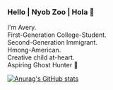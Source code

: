 ### Hello | Nyob Zoo | Hola 👋

I'm Avery.  
First-Generation College-Student.  
Second-Generation Immigrant.  
Hmong-American.  
Creative child at-heart.  
Aspiring Ghost Hunter 👻

<!--
**saudadetoska/saudadetoska** is a ✨ _special_ ✨ repository because its `README.md` (this file) appears on your GitHub profile.

Here are some ideas to get you started:

- 🔭 I’m currently working on ... Prime Digital Academy
- 🌱 I’m currently learning ... jQuery!
- 👯 I’m looking to collaborate on ...
- 🤔 I’m looking for help with ...
- 💬 Ask me about ...
- 📫 How to reach me: ...
- 😄 Pronouns: ...
- ⚡ Fun fact: ...
-->

[![Anurag's GitHub stats](https://github-readme-stats.vercel.app/api?username=saudadetoska)](https://github.com/saudadetoska/github-readme-stats)
